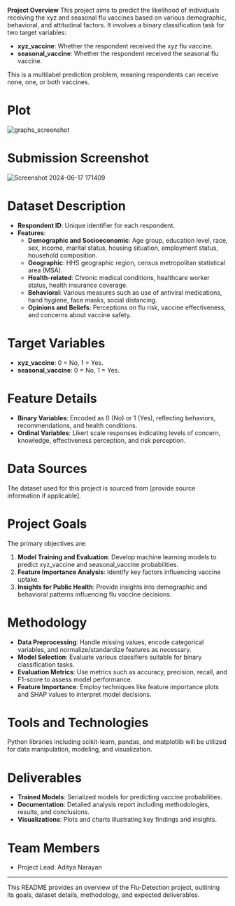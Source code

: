 **Project Overview**
This project aims to predict the likelihood of individuals receiving the xyz and seasonal flu vaccines based on various demographic, behavioral, and attitudinal factors. It involves a binary classification task for two target variables:
- **xyz_vaccine**: Whether the respondent received the xyz flu vaccine.
- **seasonal_vaccine**: Whether the respondent received the seasonal flu vaccine.

This is a multilabel prediction problem, meaning respondents can receive none, one, or both vaccines.

# Plot
![graphs_screenshot](https://github.com/ADI-NARAYAN27/Aditya_Narayan_DataHack/assets/113357004/635f9696-efbc-4481-b1bf-1647b20ac2b4)

# Submission Screenshot
![Screenshot 2024-06-17 171409](https://github.com/ADI-NARAYAN27/Aditya_Narayan_DataHack/assets/113357004/91f99b7f-a4a6-45c5-b95d-5a33cae073b5)

# Dataset Description
- **Respondent ID**: Unique identifier for each respondent.
- **Features**:
  - **Demographic and Socioeconomic**: Age group, education level, race, sex, income, marital status, housing situation, employment status, household composition.
  - **Geographic**: HHS geographic region, census metropolitan statistical area (MSA).
  - **Health-related**: Chronic medical conditions, healthcare worker status, health insurance coverage.
  - **Behavioral**: Various measures such as use of antiviral medications, hand hygiene, face masks, social distancing.
  - **Opinions and Beliefs**: Perceptions on flu risk, vaccine effectiveness, and concerns about vaccine safety.
  
# Target Variables
- **xyz_vaccine**: 0 = No, 1 = Yes.
- **seasonal_vaccine**: 0 = No, 1 = Yes.

# Feature Details
- **Binary Variables**: Encoded as 0 (No) or 1 (Yes), reflecting behaviors, recommendations, and health conditions.
- **Ordinal Variables**: Likert scale responses indicating levels of concern, knowledge, effectiveness perception, and risk perception.

# Data Sources
The dataset used for this project is sourced from [provide source information if applicable].

# Project Goals
The primary objectives are:
1. **Model Training and Evaluation**: Develop machine learning models to predict xyz_vaccine and seasonal_vaccine probabilities.
2. **Feature Importance Analysis**: Identify key factors influencing vaccine uptake.
3. **Insights for Public Health**: Provide insights into demographic and behavioral patterns influencing flu vaccine decisions.

# Methodology
- **Data Preprocessing**: Handle missing values, encode categorical variables, and normalize/standardize features as necessary.
- **Model Selection**: Evaluate various classifiers suitable for binary classification tasks.
- **Evaluation Metrics**: Use metrics such as accuracy, precision, recall, and F1-score to assess model performance.
- **Feature Importance**: Employ techniques like feature importance plots and SHAP values to interpret model decisions.

# Tools and Technologies
Python libraries including scikit-learn, pandas, and matplotlib will be utilized for data manipulation, modeling, and visualization.

# Deliverables
- **Trained Models**: Serialized models for predicting vaccine probabilities.
- **Documentation**: Detailed analysis report including methodologies, results, and conclusions.
- **Visualizations**: Plots and charts illustrating key findings and insights.

# Team Members
- Project Lead: Aditya Narayan
  
---
This README provides an overview of the Flu-Detection project, outlining its goals, dataset details, methodology, and expected deliverables.
